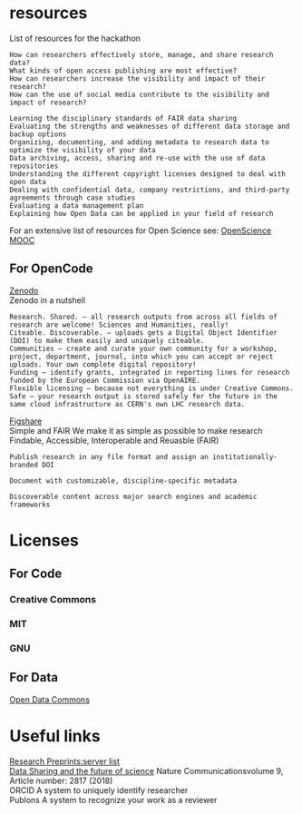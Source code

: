 # resources
List of resources for the hackathon

    How can researchers effectively store, manage, and share research data?
    What kinds of open access publishing are most effective?
    How can researchers increase the visibility and impact of their research?
    How can the use of social media contribute to the visibility and impact of research?
    
    Learning the disciplinary standards of FAIR data sharing
    Evaluating the strengths and weaknesses of different data storage and backup options
    Organizing, documenting, and adding metadata to research data to optimize the visibility of your data
    Data archiving, access, sharing and re-use with the use of data repositories
    Understanding the different copyright licenses designed to deal with open data
    Dealing with confidential data, company restrictions, and third-party agreements through case studies
    Evaluating a data management plan
    Explaining how Open Data can be applied in your field of research
    
For an extensive list of resources for Open Science see: [OpenScience MOOC](https://opensciencemooc.eu/resources/#)

## For OpenCode
[Zenodo](https://zenodo.org/)  
Zenodo in a nutshell

    Research. Shared. — all research outputs from across all fields of research are welcome! Sciences and Humanities, really!
    Citeable. Discoverable. — uploads gets a Digital Object Identifier (DOI) to make them easily and uniquely citeable.
    Communities — create and curate your own community for a workshop, project, department, journal, into which you can accept or reject uploads. Your own complete digital repository!
    Funding — identify grants, integrated in reporting lines for research funded by the European Commission via OpenAIRE.
    Flexible licensing — because not everything is under Creative Commons.
    Safe — your research output is stored safely for the future in the same cloud infrastructure as CERN's own LHC research data.

[Figshare](https://figshare.com/)  
Simple and FAIR
We make it as simple as possible to make research Findable, Accessible, Interoperable and Reuasble (FAIR)

    Publish research in any file format and assign an institutionally-branded DOI

    Document with customizable, discipline-specific metadata

    Discoverable content across major search engines and academic frameworks

    
# Licenses

## For Code
### Creative Commons

### MIT

### GNU
## For Data
[Open Data Commons](https://opendatacommons.org/)

# Useful links
[Research Preprints:server list](https://docs.google.com/spreadsheets/d/17RgfuQcGJHKSsSJwZZn0oiXAnimZu2sZsWp8Z6ZaYYo/edit#gid=0)  
[Data Sharing and the future of science](https://www.nature.com/articles/s41467-018-05227-z) Nature Communicationsvolume 9, Article number: 2817 (2018)  
ORCID A system to uniquely identify researcher  
Publons A system to recognize your work as a reviewer  
